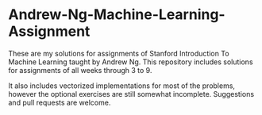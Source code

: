 # Andrew-Ng-Machine-Learning-Assignment
These are my solutions for assignments of Stanford Introduction To Machine Learning taught by Andrew Ng. This repository includes solutions for assignments of all weeks through 3 to 9.

It also includes vectorized implementations for most of the problems, however the optional exercises are still somewhat incomplete. Suggestions and pull requests are welcome.

